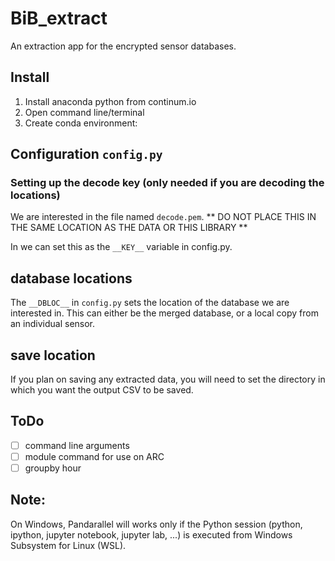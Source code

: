 # BiB_extract
An extraction app for the encrypted sensor databases. 


## Install 
1. Install anaconda python from continum.io
2. Open command line/terminal 
3. Create conda environment: 


## Configuration `config.py`

### Setting up the decode key (only needed if you are decoding the locations)
We are interested in the file named `decode.pem`. 
** DO NOT PLACE THIS IN THE SAME LOCATION AS THE DATA OR THIS LIBRARY ** 

In we can set this as the `__KEY__` variable in config.py. 


## database locations
The `__DBLOC__` in `config.py` sets the location of the database we are interested in. This can either be the merged database, or a local copy from an individual sensor. 

## save location
If you plan on saving any extracted data, you will need to set the directory in which you want the output CSV to be saved. 








## ToDo
- [ ] command line arguments 
- [ ] module command for use on ARC
- [ ] groupby hour

## Note: 
On Windows, Pandarallel will works only if the Python session (python, ipython, jupyter notebook, jupyter lab, ...) is executed from Windows Subsystem for Linux (WSL).